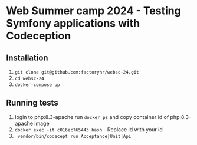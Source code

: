 # Web Summer camp 2024 - Testing Symfony applications with Codeception  
## Installation
1. `git clone git@github.com:factoryhr/websc-24.git`
2. `cd websc-24`
3. `docker-compose up`



## Running tests
1. login to php:8.3-apache run `docker ps` and copy container id of php:8.3-apache image
2. `docker exec -it c016ec765443 bash` - Replace id with your id
3. ` vendor/bin/codecept run Acceptance|Unit|Api`
